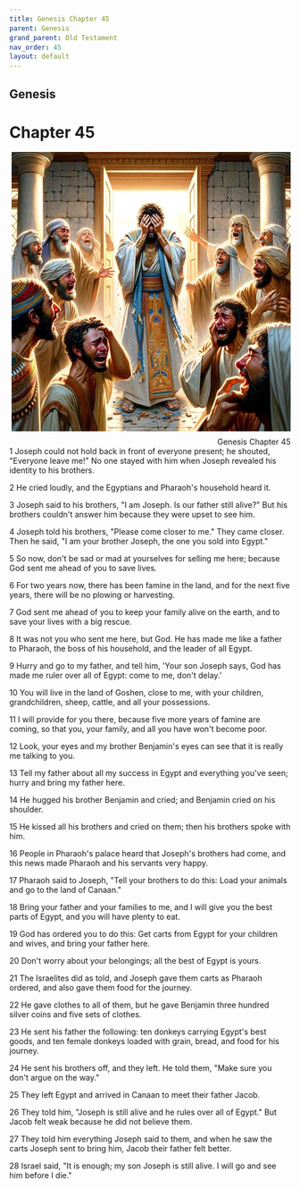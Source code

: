 ```yaml
---
title: Genesis Chapter 45
parent: Genesis
grand_parent: Old Testament
nav_order: 45
layout: default
---
```


## Genesis

# Chapter 45

<div style="clear: both; text-align: right;">
    <img src="/assets/Image/Genesis/500/45.jpg" alt="Genesis Chapter 45" class="chapter-image" style="max-width: 100%; height: auto; float: right; margin: 0 0 10px 10px; padding-left: 10%;">
    <figcaption style="font-size: 14px;">Genesis Chapter 45</figcaption>
</div>
1 Joseph could not hold back in front of everyone present; he shouted, "Everyone leave me!" No one stayed with him when Joseph revealed his identity to his brothers.

2 He cried loudly, and the Egyptians and Pharaoh's household heard it.

3 Joseph said to his brothers, "I am Joseph. Is our father still alive?" But his brothers couldn't answer him because they were upset to see him.

4 Joseph told his brothers, "Please come closer to me." They came closer. Then he said, "I am your brother Joseph, the one you sold into Egypt."

5 So now, don't be sad or mad at yourselves for selling me here; because God sent me ahead of you to save lives.

6 For two years now, there has been famine in the land, and for the next five years, there will be no plowing or harvesting.

7 God sent me ahead of you to keep your family alive on the earth, and to save your lives with a big rescue.

8 It was not you who sent me here, but God. He has made me like a father to Pharaoh, the boss of his household, and the leader of all Egypt.

9 Hurry and go to my father, and tell him, 'Your son Joseph says, God has made me ruler over all of Egypt: come to me, don't delay.'

10 You will live in the land of Goshen, close to me, with your children, grandchildren, sheep, cattle, and all your possessions.

11 I will provide for you there, because five more years of famine are coming, so that you, your family, and all you have won't become poor.

12 Look, your eyes and my brother Benjamin's eyes can see that it is really me talking to you.

13 Tell my father about all my success in Egypt and everything you've seen; hurry and bring my father here.

14 He hugged his brother Benjamin and cried; and Benjamin cried on his shoulder.

15 He kissed all his brothers and cried on them; then his brothers spoke with him.

16 People in Pharaoh's palace heard that Joseph's brothers had come, and this news made Pharaoh and his servants very happy.

17 Pharaoh said to Joseph, "Tell your brothers to do this: Load your animals and go to the land of Canaan."

18 Bring your father and your families to me, and I will give you the best parts of Egypt, and you will have plenty to eat.

19 God has ordered you to do this: Get carts from Egypt for your children and wives, and bring your father here.

20 Don't worry about your belongings; all the best of Egypt is yours.

21 The Israelites did as told, and Joseph gave them carts as Pharaoh ordered, and also gave them food for the journey.

22 He gave clothes to all of them, but he gave Benjamin three hundred silver coins and five sets of clothes.

23 He sent his father the following: ten donkeys carrying Egypt's best goods, and ten female donkeys loaded with grain, bread, and food for his journey.

24 He sent his brothers off, and they left. He told them, "Make sure you don't argue on the way."

25 They left Egypt and arrived in Canaan to meet their father Jacob.

26 They told him, "Joseph is still alive and he rules over all of Egypt." But Jacob felt weak because he did not believe them.

27 They told him everything Joseph said to them, and when he saw the carts Joseph sent to bring him, Jacob their father felt better.

28 Israel said, "It is enough; my son Joseph is still alive. I will go and see him before I die."


